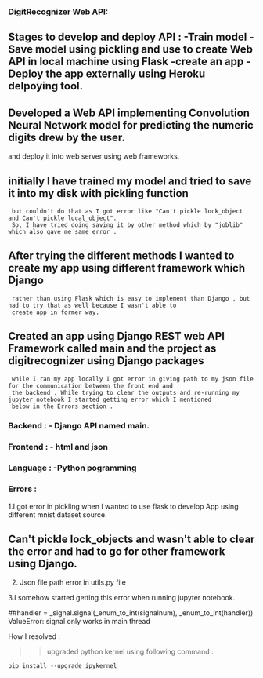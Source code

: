 ### DigitRecognizer Web API:

  Stages to develop and deploy API :
  -Train model
  -Save model using pickling and use to create Web API in local machine
  using Flask
  -create an app
  -Deploy the app externally using Heroku delpoying tool.
  -



  ## Developed a Web API implementing Convolution Neural Network model for predicting the numeric digits drew by the user.
  and deploy it into web server using web frameworks.
  ## initially I have trained my model and tried to save it into my disk with pickling function
     but couldn't do that as I got error like "Can't pickle lock_object and Can't pickle local_object".
     So, I have tried doing saving it by other method which by "joblib" which also gave me same error .
  ## After trying the different methods I wanted to create my app using different framework which Django
     rather than using Flask which is easy to implement than Django , but had to try that as well because I wasn't able to
     create app in former way.
  ## Created an app using Django REST web API Framework called main and the project as digitrecognizer using Django packages
     while I ran my app locally I got error in giving path to my json file for the communication between the front end and
     the backend . While trying to clear the outputs and re-running my jupyter notebook I started getting error which I mentioned
     below in the Errors section .


### Backend : - Django API named main.
### Frontend : - html and json
### Language : -Python pogramming



### Errors :

1.I got error in pickling when I wanted to use flask to develop App using different mnist dataset source.

  ## Can't pickle lock_objects and wasn't able to clear the error and had to go for other framework using Django.

2. Json file path error in utils.py file

3.I somehow started getting this error when running jupyter notebook.

##handler = _signal.signal(_enum_to_int(signalnum), _enum_to_int(handler))
ValueError: signal only works in main thread

How I resolved :
>> upgraded python kernel using following command :

    pip install --upgrade ipykernel

